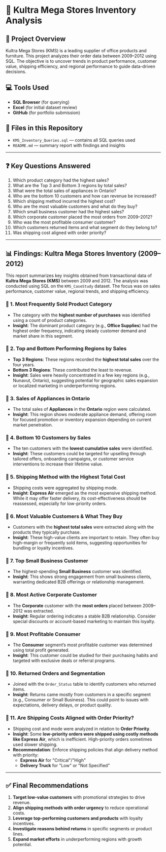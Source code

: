 
# 🏬 Kultra Mega Stores Inventory Analysis

## 📘 Project Overview
Kultra Mega Stores (KMS) is a leading supplier of office products and furniture. This project analyzes their order data between 2009–2012 using SQL. The objective is to uncover trends in product performance, customer value, shipping efficiency, and regional performance to guide data-driven decisions.

## 💻 Tools Used
- **SQL Browser** (for querying)
- **Excel** (for initial dataset review)
- **GitHub** (for portfolio submission)

## 📂 Files in this Repository
- `KMS_Inventory_Queries.sql` — contains all SQL queries used
- `README.md` — summary report with findings and insights

---

## ❓ Key Questions Answered
1. Which product category had the highest sales?
2. What are the Top 3 and Bottom 3 regions by total sales?
3. What were the total sales of appliances in Ontario?
4. Who are the bottom 10 customers and how can revenue be increased?
5. Which shipping method incurred the highest cost?
6. Who are the most valuable customers and what do they buy?
7. Which small business customer had the highest sales?
8. Which corporate customer placed the most orders from 2009–2012?
9. Who was the most profitable consumer customer?
10. Which customers returned items and what segment do they belong to?
11. Was shipping cost aligned with order priority?

---

## 📊 Findings: Kultra Mega Stores Inventory (2009–2012)

This report summarizes key insights obtained from transactional data of **Kultra Mega Stores (KMS)** between 2009 and 2012. The analysis was conducted using SQL on the `KMS_CaseStudy` dataset. The focus was on sales performance, customer value, regional trends, and shipping efficiency.

### 🔹 1. Most Frequently Sold Product Category
- The category with the **highest number of purchases** was identified using a count of product categories.
- **Insight**: The dominant product category (e.g., **Office Supplies**) had the highest order frequency, indicating steady customer demand and market share in this segment.

### 🔹 2. Top and Bottom Performing Regions by Sales
- **Top 3 Regions**: These regions recorded the **highest total sales** over the four years.
- **Bottom 3 Regions**: These contributed the least to revenue.
- **Insight**: Sales were heavily concentrated in a few key regions (e.g., Nunavut, Ontario), suggesting potential for geographic sales expansion or localized marketing in underperforming regions.

### 🔹 3. Sales of Appliances in Ontario
- The total sales of **Appliances** in the **Ontario** region were calculated.
- **Insight**: This region shows moderate appliance demand, offering room for focused promotion or inventory expansion depending on current market penetration.

### 🔹 4. Bottom 10 Customers by Sales
- The ten customers with the **lowest cumulative sales** were identified.
- **Insight**: These customers could be targeted for upselling through tailored offers, onboarding campaigns, or customer service interventions to increase their lifetime value.

### 🔹 5. Shipping Method with the Highest Total Cost
- Shipping costs were aggregated by shipping mode.
- **Insight**: **Express Air** emerged as the most expensive shipping method. While it may offer faster delivery, its cost-effectiveness should be reassessed, especially for low-priority orders.

### 🔹 6. Most Valuable Customers & What They Buy
- Customers with the **highest total sales** were extracted along with the products they typically purchase.
- **Insight**: These high-value clients are important to retain. They often buy high-margin or frequently sold items, suggesting opportunities for bundling or loyalty incentives.

### 🔹 7. Top Small Business Customer
- The highest-spending **Small Business** customer was identified.
- **Insight**: This shows strong engagement from small business clients, warranting dedicated B2B offerings or relationship management.

### 🔹 8. Most Active Corporate Customer
- The **Corporate** customer with the **most orders** placed between 2009–2012 was extracted.
- **Insight**: Regular ordering indicates a stable B2B relationship. Consider special discounts or account-based marketing to maintain this loyalty.

### 🔹 9. Most Profitable Consumer
- The **Consumer** segment’s most profitable customer was determined using total profit generated.
- **Insight**: This customer could be studied for their purchasing habits and targeted with exclusive deals or referral programs.

### 🔹 10. Returned Orders and Segmentation
- Joined with the `Order_Status` table to identify customers who returned items.
- **Insight**: Returns came mostly from customers in a specific segment (e.g., Consumer or Small Business). This could point to issues with expectations, delivery delays, or product quality.

### 🔹 11. Are Shipping Costs Aligned with Order Priority?
- Shipping cost and mode were analyzed in relation to **Order Priority**.
- **Insight**: Some **low-priority orders were shipped using costly methods like Express Air**, which is inefficient. High-priority orders sometimes used slower shipping.
- **Recommendation**: Enforce shipping policies that align delivery method with priority:
  - **Express Air** for "Critical"/"High"
  - **Delivery Truck** for "Low" or "Not Specified"

---

## ✅ Final Recommendations

1. **Target low-value customers** with promotional strategies to drive revenue.
2. **Align shipping methods with order urgency** to reduce operational costs.
3. **Leverage top-performing customers and products** with loyalty incentives.
4. **Investigate reasons behind returns** in specific segments or product lines.
5. **Expand market efforts** in underperforming regions with growth potential.

